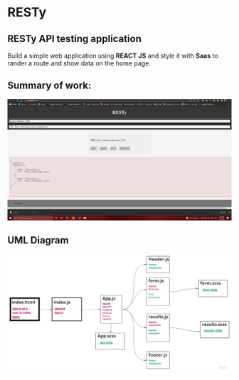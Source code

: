 # **RESTy**

## **RESTy API testing application**
Build a simple web application using **REACT JS** and style it with **Saas** to rander a route and show data on the home page.

## **Summary of work:**
![](./resty/asset/Summary.png)

## **UML Diagram**
![](./resty/asset/UML.jpg)
